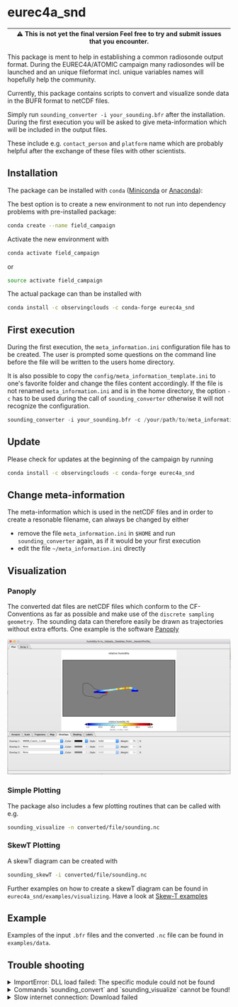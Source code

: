 # eurec4a_snd

| :warning: **This is not yet the final version** Feel free to try and submit issues that you encounter. |
| --- |

This package is ment to help in establishing a common radiosonde output format.
During the EUREC4A/ATOMIC campaign many radiosondes will be launched and an unique fileformat incl. unique variables names will hopefully help the community.

Currently, this package contains scripts to convert and visualize sonde data in the BUFR format to netCDF files.

Simply run `sounding_converter -i your_sounding.bfr` after the installation. During the first execution you will be asked to give meta-information which will be included in the output files.

These include e.g. `contact_person` and `platform` name which are probably helpful after the exchange of these files with other scientists.

## Installation

The package can be installed with `conda` ([Miniconda](https://docs.conda.io/en/latest/miniconda.html) or [Anaconda](https://www.anaconda.com/distribution/)):

The best option is to create a new environment to not run into dependency problems with pre-installed package:

```bash
conda create --name field_campaign
```

Activate the new environment with

```bash
conda activate field_campaign
```
or
```bash
source activate field_campaign
```

The actual package can than be installed with
```bash
conda install -c observingclouds -c conda-forge eurec4a_snd
```

## First execution

During the first execution, the `meta_information.ini` configuration file has to be created. The user is prompted some questions on the command line before the file will be written to the users home directory.

It is also possible to copy the `config/meta_information_template.ini` to one's favorite folder and change the files content accordingly. If the file is not renamed `meta_information.ini` and is in the home directory, the option `-c` has to be used during the call of `sounding_converter` otherwise it will not recognize the configuration.

```python
sounding_converter -i your_sounding.bfr -c /your/path/to/meta_information.ini
```

## Update

Please check for updates at the beginning of the campaign by running
```bash
conda install -c observingclouds -c conda-forge eurec4a_snd
```

## Change meta-information
The meta-information which is used in the netCDF files and in order to create a resonable filename, can always be changed by either

- remove the file `meta_information.ini` in `$HOME` and run `sounding_converter` again, as if it would be your first execution
- edit the file `~/meta_information.ini` directly

## Visualization
### Panoply
The converted dat files are netCDF files which conform to the CF-Conventions as far as possible and make use of the `discrete sampling geometry`. The sounding data can therefore easily be drawn as trajectories without extra efforts. One example is the software [Panoply](https://www.giss.nasa.gov/tools/panoply/)

![Trajectory visualization with panoply](docs/panoply_visualization_traj.png?raw=true "Trajectory visualization with panoply")

### Simple Plotting
The package also includes a few plotting routines that can be called with e.g.

```bash
sounding_visualize -n converted/file/sounding.nc
```

### SkewT Plotting
A skewT diagram can be created with
```bash
sounding_skewT -i converted/file/sounding.nc
```
Further examples on how to create a skewT diagram can be found in `eurec4a_snd/examples/visualizing`. Have a look at [Skew-T examples](eurec4a_snd/examples/visualizing/README.md)

## Example

Examples of the input `.bfr` files and the converted `.nc` file can be found in `examples/data`.

## Trouble shooting

<details>
  <summary>ImportError: DLL load failed: The specific module could not be found</summary>
  <br>
  Windows users might get the above error message when trying to visualize the soundings. The error is caused in pillow. Unfortunately there is not a very good solution yet, but the following might work for you:
  <pre>conda remove --force pillow<br>pip install pillow</pre>
  <br>
</details>
 
<details>
  <summary>Commands `sounding_convert` and `sounding_visualize` cannot be found!</summary>
  <br>
  It seems something went wrong with the installation via `conda`. Although it is recommended to install this package via anaconda because it comes with the benefit that all dependencies should be resolved, you can also download this git repository and run within the `eurec4a_snd` folder:
  <pre>python L1_rs41.py -i your_sounding.bfr</pre>
or for quicklooks
  <pre>python make_quicklooks_rs41.py -n converted/file/sounding.nc</pre>
  <br>
</details>

<details>
  <summary>Slow internet connection: Download failed</summary>
  <br>
  In case of a slow internet connection, the command `conda install some_package` might fail due to connection timeout. In this case it might be a good option to download the failing package manually.

  In this case the `eurec4a_snd` package for OSX is downloaded and installed manually:
  <pre>wget -c https://anaconda.org/observingClouds/eurec4a_snd/v2.0.0/download/osx-64/eurec4a_snd-v2.0.0-py37_0.tar.bz2</pre>
The path needs to be adapted depending on the operating system and the version that should be downloaded. You may actually see the path you need to download in the error message of `conda install eurec4a_snd`.

The installation follows simply with
  <pre>conda install -c observingClouds eurec4a_snd-v2.0.0-py37_0.tar.bz2</pre>
</details>
